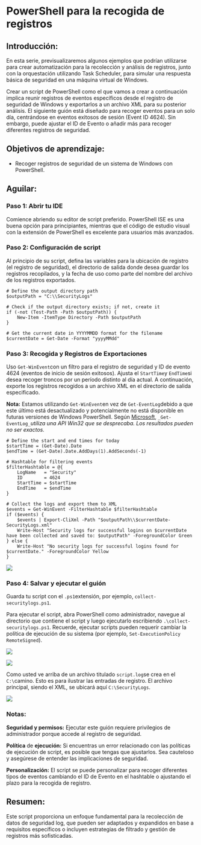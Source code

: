# PowerShell para la recogida de registros

## **Introducción:**

En esta serie, previsualizaremos algunos ejemplos que podrían utilizarse para crear automatización para la recolección y análisis de registros, junto con la orquestación utilizando Task Scheduler, para simular una respuesta básica de seguridad en una máquina virtual de Windows.

Crear un script de PowerShell como el que vamos a crear a continuación implica reunir registros de eventos específicos desde el registro de seguridad de Windows y exportarlos a un archivo XML para su posterior análisis. El siguiente guión está diseñado para recoger eventos para un solo día, centrándose en eventos exitosos de sesión (Event ID 4624). Sin embargo, puede ajustar el ID de Evento o añadir más para recoger diferentes registros de seguridad.

## **Objetivos de aprendizaje:**

- Recoger registros de seguridad de un sistema de Windows con PowerShell.

## **Aguilar:**

### Paso 1: Abrir tu IDE

Comience abriendo su editor de script preferido. PowerShell ISE es una buena opción para principiantes, mientras que el código de estudio visual con la extensión de PowerShell es excelente para usuarios más avanzados.

### Paso 2: Configuración de script

Al principio de su script, defina las variables para la ubicación de registro (el registro de seguridad), el directorio de salida donde desea guardar los registros recopilados, y la fecha de uso como parte del nombre del archivo de los registros exportados.

```plaintext
# Define the output directory path
$outputPath = "C:\\SecurityLogs"

# Check if the output directory exists; if not, create it
if (-not (Test-Path -Path $outputPath)) {
    New-Item -ItemType Directory -Path $outputPath
}

# Get the current date in YYYYMMDD format for the filename
$currentDate = Get-Date -Format "yyyyMMdd"
```

### Paso 3: Recogida y Registros de Exportaciones

Uso `Get-WinEvent`con un filtro para el registro de seguridad y ID de evento 4624 (eventos de inicio de sesión exitosos). Ajusta el `StartTime`y `EndTime`si desea recoger troncos por un período distinto al día actual. A continuación, exporte los registros recogidos a un archivo XML en el directorio de salida especificado.  
  
**Nota:** Estamos utilizando `Get-WinEvent`en vez de `Get-EventLog`debido a que este último está desactualizado y potencialmente no está disponible en futuras versiones de Windows PowerShell. Según [Microsoft](https://learn.microsoft.com/en-us/powershell/module/microsoft.powershell.management/get-eventlog?view=powershell-5.1), `_Get-EventLog_`_utiliza una API Win32 que se desprecaba. Los resultados pueden no ser exactos._

```plaintext
# Define the start and end times for today
$startTime = (Get-Date).Date
$endTime = (Get-Date).Date.AddDays(1).AddSeconds(-1)

# Hashtable for filtering events
$filterHashtable = @{
    LogName   = "Security"
    ID        = 4624
    StartTime = $startTime
    EndTime   = $endTime
}

# Collect the logs and export them to XML
$events = Get-WinEvent -FilterHashtable $filterHashtable
if ($events) {
    $events | Export-CliXml -Path "$outputPath\\$currentDate-SecurityLogs.xml"
    Write-Host "Security logs for successful logins on $currentDate have been collected and saved to: $outputPath" -ForegroundColor Green
} else {
    Write-Host "No security logs for successful logins found for $currentDate." -ForegroundColor Yellow
}

```

![](https://i.imgur.com/q5SkOJK.png)

### Paso 4: Salvar y ejecutar el guión

Guarda tu script con el `.ps1`extensión, por ejemplo, `collect-securitylogs.ps1`.

Para ejecutar el script, abra PowerShell como administrador, navegue al directorio que contiene el script y luego ejecutarlo escribiendo `.\collect-securitylogs.ps1`. Recuerde, ejecutar scripts pueden requerir cambiar la política de ejecución de su sistema (por ejemplo, `Set-ExecutionPolicy RemoteSigned`).

![](https://i.imgur.com/tXtlez5.png)

![](https://i.imgur.com/3K0PGUM.png)

Como usted ve arriba de un archivo titulado `script.log`se crea en el `C:\`camino. Esto es para ilustrar las entradas de registro. El archivo principal, siendo el XML, se ubicará aquí `C:\SecurityLogs`.

![](https://i.imgur.com/izrDldq.png)

### **Notas:**

**Seguridad y permisos:** Ejecutar este guión requiere privilegios de administrador porque accede al registro de seguridad.

**Política** de **ejecución:** Si encuentras un error relacionado con las políticas de ejecución de script, es posible que tengas que ajustarlos. Sea cauteloso y asegúrese de entender las implicaciones de seguridad.

**Personalización:** El script se puede personalizar para recoger diferentes tipos de eventos cambiando el ID de Evento en el hashtable o ajustando el plazo para la recogida de registro.

## **Resumen:**

Este script proporciona un enfoque fundamental para la recolección de datos de seguridad log, que pueden ser adaptados y expandidos en base a requisitos específicos o incluyen estrategias de filtrado y gestión de registros más sofisticadas.
